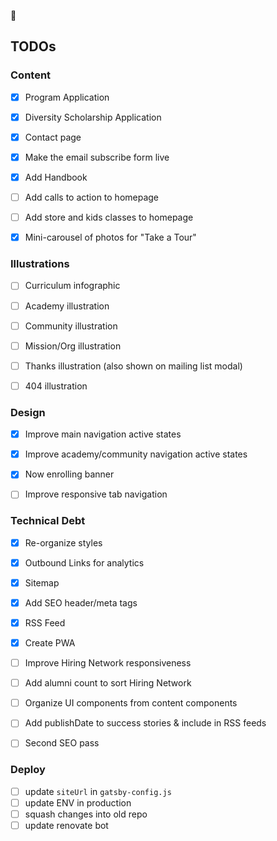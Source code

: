 💫

## TODOs

### Content

- [x] Program Application
- [x] Diversity Scholarship Application
- [x] Contact page
- [x] Make the email subscribe form live
- [x] Add Handbook
- [ ] Add calls to action to homepage
- [ ] Add store and kids classes to homepage

- [x] Mini-carousel of photos for "Take a Tour"

### Illustrations

- [ ] Curriculum infographic
- [ ] Academy illustration
- [ ] Community illustration
- [ ] Mission/Org illustration

- [ ] Thanks illustration (also shown on mailing list modal)
- [ ] 404 illustration

### Design

- [x] Improve main navigation active states
- [x] Improve academy/community navigation active states
- [x] Now enrolling banner

- [ ] Improve responsive tab navigation

### Technical Debt

- [x] Re-organize styles
- [x] Outbound Links for analytics
- [x] Sitemap
- [x] Add SEO header/meta tags
- [x] RSS Feed
- [x] Create PWA

- [ ] Improve Hiring Network responsiveness
- [ ] Add alumni count to sort Hiring Network
- [ ] Organize UI components from content components
- [ ] Add publishDate to success stories & include in RSS feeds
- [ ] Second SEO pass

### Deploy

- [ ] update `siteUrl` in `gatsby-config.js`
- [ ] update ENV in production
- [ ] squash changes into old repo
- [ ] update renovate bot
